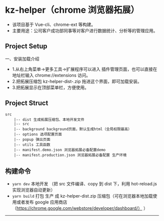 # kz-helper（chrome 浏览器拓展）

- 该项目基于 Vue-cli、chrome-ext 等构建。
- 主要用途：公司客户成功部同事等对客户进行数据统计、分析等的管理应用。

## Project Setup

一、安装加载介绍

- 1.从右上角菜单->更多工具->扩展程序可以进入 插件管理页面，也可以直接在地址栏输入 chrome://extensions 访问。
- 2.把拓展压缩包 kz-helper-dist-.zip 拖进这个界面，即可加载安装。
- 3.把拓展显示在顶部菜单栏，方便使用。

## Project Struct

```
src
	|-- dist 生成拓展压缩包、本地开发文件
	|-- src
    |-- background background页面，默认生成html（全局权限最高）
    |-- options 选项配置页面
    |-- popup 弹出页面
    |-- utils 工具函数
    |-- manifest.demo.json 浏览器拓展必备配置demo
    |-- manifest.production.json 浏览器拓展必备配置 生产环境
```

## 构建命令

- `yarn dev`
  本地开发 （把 src 文件编译、copy 到 dist 下，利用 hot-reload.js 实现浏览器自动更新）
- `yarn build`
  打包 生产 成 kz-helper-dist.zip 压缩包（可在浏览器本地加载使用或者发布 google 应用商店（https://chrome.google.com/webstore/developer/dashboard/）
  ）

---

<!-- ## 分支

- dev->开发环境
- test->测试环境
- master->正式环境

--- -->

<!-- ## jenkins 部署项目

- dev
- test
- master -->
